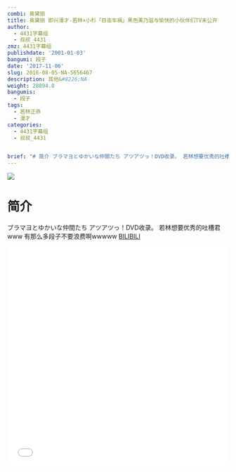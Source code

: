 ```yaml
---
combi: 奥黛丽
title: 奥黛丽 即兴漫才-若林×小杉「目击车祸」黑色美乃滋与愉快的小伙伴们TV未公开
author:
  - 4431字幕组
  - 叔叔_4431
zmz: 4431字幕组
publishdate: '2001-01-03'
bangumi: 段子
date: '2017-11-06'
slug: 2016-08-05-NA-5656467
description: 其他&#8226;NA
weight: 28894.0
bangumis:
  - 段子
tags:
  - 若林正恭
  - 漫才
categories:
  - 4431字幕组
  - 叔叔_4431


brief: "# 简介 ブラマヨとゆかいな仲間たち アツアツっ！DVD收录。 若林想要优秀的吐槽君www 有那么多段子不要浪费啊wwwww"
---
```

![](https://i.imgur.com/2M9BhrM.png)
# 简介  
ブラマヨとゆかいな仲間たち アツアツっ！DVD收录。
若林想要优秀的吐槽君www
有那么多段子不要浪费啊wwwww
  [BILIBILI](https://www.bilibili.com/video/av5656467/)

  <iframe src="//www.bilibili.com/blackboard/player.html?aid=5656467" width="100%" height="500" frameborder="0" allowfullscreen="allowfullscreen"></iframe>
